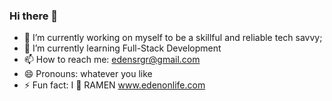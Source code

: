 ### Hi there 👋

- 🔭 I’m currently working on myself to be a skillful and reliable tech savvy;
- 🌱 I’m currently learning Full-Stack Development
- 📫 How to reach me: edensrgr@gmail.com
- 😄 Pronouns: whatever you like
- ⚡ Fun fact: I 🤍 RAMEN
www.edenonlife.com
